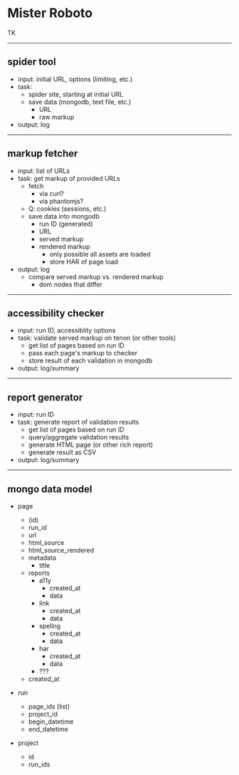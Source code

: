 # Mister Roboto

TK

----

## spider tool

* input: initial URL, options (limiting, etc.)
* task:
  * spider site, starting at initial URL
  * save data (mongodb, text file, etc.)
    * URL
    * raw markup
* output: log

----

## markup fetcher

* input: list of URLs
* task: get markup of provided URLs
  * fetch
    * via curl?
    * via phantomjs?
  * Q: cookies (sessions, etc.)
  * save data into mongodb
    * run ID (generated)
    * URL
    * served markup
    * rendered markup
      * only possible all assets are loaded
      * store HAR of page load
* output: log
  * compare served markup vs. rendered markup
    * dom nodes that differ

----

## accessibility checker

* input: run ID, accessiblity options
* task: validate served markup on tenon (or other tools)
  * get list of pages based on run ID
  * pass each page's markup to checker
  * store result of each validation in mongodb
* output: log/summary

----

## report generator

* input: run ID
* task: generate report of validation results
  * get list of pages based on run ID
  * query/aggregate validation results
  * generate HTML page (or other rich report)
  * generate result as CSV
* output: log/summary


----

## mongo data model

* page
  * (id)
  * run_id
  * url
  * html_source
  * html_source_rendered
  * metadata
    * title
  * reports
    * a11y
      * created_at
      * data
    * link
      * created_at
      * data
    * spellng
      * created_at
      * data
    * har
      * created_at
      * data
    * ???
  * created_at

* run
  * page_ids (list)
  * project_id
  * begin_datetime
  * end_datetime

* project
  * id
  * run_ids

